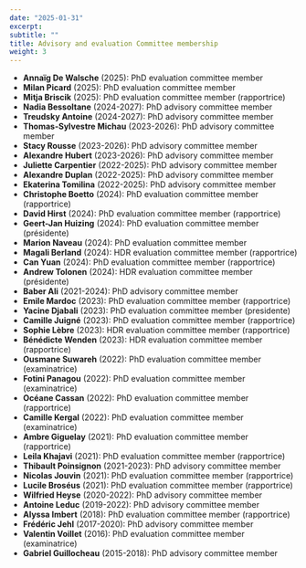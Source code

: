 ```yaml
---
date: "2025-01-31"
excerpt:
subtitle: ""
title: Advisory and evaluation Committee membership
weight: 3
---
```


- **Annaïg De Walsche** (2025): PhD evaluation committee member
- **Milan Picard** (2025): PhD evaluation committee member
- **Mitja Briscik** (2025): PhD evaluation committee member (rapportrice)
- **Nadia Bessoltane** (2024-2027): PhD advisory committee member
- **Treudsky Antoine** (2024-2027): PhD advisory committee member
- **Thomas-Sylvestre Michau** (2023-2026): PhD advisory committee member
- **Stacy Rousse** (2023-2026): PhD advisory committee member
- **Alexandre Hubert** (2023-2026): PhD advisory committee member
- **Juliette Carpentier** (2022-2025): PhD advisory committee member
- **Alexandre Duplan** (2022-2025): PhD advisory committee member
- **Ekaterina Tomilina** (2022-2025): PhD advisory committee member
- **Christophe Boetto** (2024): PhD evaluation committee member (rapportrice)
- **David Hirst** (2024): PhD evaluation committee member (rapportrice)
- **Geert-Jan Huizing** (2024): PhD evaluation committee member (présidente)
- **Marion Naveau** (2024): PhD evaluation committee member
- **Magali Berland** (2024): HDR evaluation committee member (rapportrice)
- **Can Yuan** (2024): PhD evaluation committee member (rapportrice)
- **Andrew Tolonen** (2024): HDR evaluation committee member (présidente)
- **Baber Ali** (2021-2024): PhD advisory committee member
- **Emile Mardoc** (2023): PhD evaluation committee member (rapportrice)
- **Yacine Djabali** (2023): PhD evaluation committee member (presidente)
- **Camille Juigné** (2023): PhD evaluation committee member (rapportrice)
- **Sophie Lèbre** (2023): HDR evaluation committee member (rapportrice)
- **Bénédicte Wenden** (2023): HDR evaluation committee member (rapportrice)
- **Ousmane Suwareh** (2022): PhD evaluation committee member (examinatrice)
- **Fotini Panagou** (2022): PhD evaluation committee member (examinatrice)
- **Océane Cassan** (2022): PhD evaluation committee member (rapportrice)
- **Camille Kergal** (2022): PhD evaluation committee member (examinatrice)
- **Ambre Giguelay** (2021): PhD evaluation committee member (rapportrice)
- **Leila Khajavi** (2021): PhD evaluation committee member (rapportrice)
- **Thibault Poinsignon** (2021-2023): PhD advisory committee member
- **Nicolas Jouvin** (2021): PhD evaluation committee member (rapportrice)
- **Lucile Broséus** (2021): PhD evaluation committee member (rapportrice)
- **Wilfried Heyse** (2020-2022): PhD advisory committee member
- **Antoine Leduc** (2019-2022): PhD advisory committee member
- **Alyssa Imbert** (2018): PhD evaluation committee member (rapportrice)
- **Frédéric Jehl** (2017-2020): PhD advisory committee member
- **Valentin Voillet** (2016): PhD evaluation committee member (examinatrice)
- **Gabriel Guillocheau** (2015-2018): PhD advisory committee member
